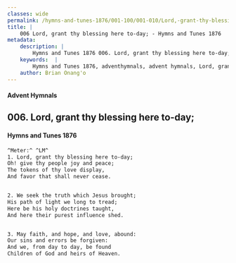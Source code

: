 ```yaml
---
classes: wide
permalink: /hymns-and-tunes-1876/001-100/001-010/Lord,-grant-thy-blessing-here-to-day;/
title: |
    006 Lord, grant thy blessing here to-day; - Hymns and Tunes 1876
metadata:
    description: |
        Hymns and Tunes 1876 006. Lord, grant thy blessing here to-day;. Oh! give thy people joy and peace; The tokens of thy love display, And favor that shall never cease. 
    keywords:  |
        Hymns and Tunes 1876, adventhymnals, advent hymnals, Lord, grant thy blessing here to-day;, Oh! give thy people joy and peace;, 
    author: Brian Onang'o
---
```


#### Advent Hymnals
## 006. Lord, grant thy blessing here to-day;
####  Hymns and Tunes 1876

```txt
^Meter:^ ^LM^
1. Lord, grant thy blessing here to-day;
Oh! give thy people joy and peace;
The tokens of thy love display,
And favor that shall never cease.


2. We seek the truth which Jesus brought;
His path of light we long to tread;
Here be his holy doctrines taught,
And here their purest influence shed.


3. May faith, and hope, and love, abound:
Our sins and errors be forgiven:
And we, from day to day, be found
Children of God and heirs of Heaven.
```